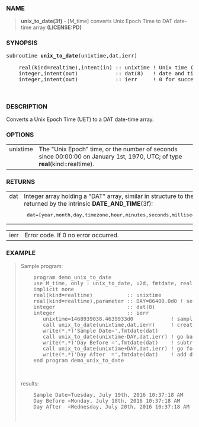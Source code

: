 <?
<body>
  <a name="top" id="top"></a>
  <div id="Container">
    <div id="Content">
      <div class="c53">
      </div><a name="0"></a>
      <h3><a name="0">NAME</a></h3>
      <blockquote>
        <b>unix_to_date(3f)</b> - [M_time] converts Unix Epoch Time to DAT date-time array <b>(LICENSE:PD)</b>
      </blockquote>
      <a name="contents" id="contents"></a>
      <a name="8"></a>
      <h3><a name="8">SYNOPSIS</a></h3>
        <pre>
subroutine <b>unix_to_date</b>(unixtime,dat,ierr)
<br />    real(kind=realtime),intent(in) :: unixtime ! Unix time (seconds)
    integer,intent(out)            :: dat(8)   ! date and time array
    integer,intent(out)            :: ierr     ! 0 for successful execution
<br />
</pre>
      <a name="2"></a>
      <h3><a name="2">DESCRIPTION</a></h3>
      
        Converts a Unix Epoch Time (UET) to a DAT date-time array.
      <a name="3"></a>
      <h3><a name="3">OPTIONS</a></h3>
      
        <table cellpadding="3">
          <tr valign="top">
            <td class="c54" colspan="1" width="%6">unixtime
	    </td>
            <td>The "Unix Epoch" time, or the number of seconds
                since 00:00:00 on January 1st, 1970, UTC; of type
                <b>real</b>(kind=realtime).
	    </td>
          </tr>
        </table>

      <a name="4"></a>
      <h3><a name="4">RETURNS</a></h3>
      
        <table cellpadding="3">

          <tr valign="top">
            <td class="c54" width="6%" nowrap="nowrap">dat
	    </td>
            <td valign="bottom">Integer array holding a "DAT" array,
                similar in structure to the array returned by the intrinsic
                <b>DATE_AND_TIME</b>(3f):
                <pre> dat=[year,month,day,timezone,hour,minutes,seconds,milliseconds] </pre>
	    </td>
          </tr>
        </table>
     
      <table cellpadding="3">
        <tr valign="top">
          <td class="c54" width="6%" nowrap="nowrap">ierr</td>
          <td valign="bottom">Error code. If 0 no error occurred.</td>
        </tr>
      </table>

      <a name="5"></a>
      <h3><a name="5">EXAMPLE</a></h3>
      <blockquote>
        Sample program:
        <pre>
    program demo_unix_to_date
    use M_time, only : unix_to_date, u2d, fmtdate, realtime
    implicit none
    real(kind=realtime)           :: unixtime
    real(kind=realtime),parameter :: DAY=86400.0d0 ! seconds in a day
    integer                       :: dat(8)
    integer                       :: ierr
       unixtime=1468939038.4639933d0            ! sample Unix Epoch time
       call unix_to_date(unixtime,dat,ierr)     ! create DAT array for today
       write(*,*)'Sample Date=',fmtdate(dat)
       call unix_to_date(unixtime-DAY,dat,ierr) ! go back one day
       write(*,*)'Day Before =',fmtdate(dat)    ! subtract day and print
       call unix_to_date(unixtime+DAY,dat,ierr) ! go forward one day
       write(*,*)'Day After  =',fmtdate(dat)    ! add day print
    end program demo_unix_to_date
<br />
</pre>results:
        <pre>
    Sample Date=Tuesday, July 19th, 2016 10:37:18 AM
    Day Before =Monday, July 18th, 2016 10:37:18 AM
    Day After  =Wednesday, July 20th, 2016 10:37:18 AM
<br />
</pre>
      </blockquote><a name="6"></a>
    </div>
  </div>
</body>
